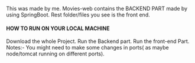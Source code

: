 This was made by me.
Movies-web contains the BACKEND PART made by using SpringBoot.
Rest folder/files you see is the front end.

#### HOW TO RUN ON YOUR LOCAL MACHINE #####
Download the whole Project.
Run the Backend part.
Run the front-end Part.
Notes:- You might need to make some changes in ports( as maybe node/tomcat running on different ports).
